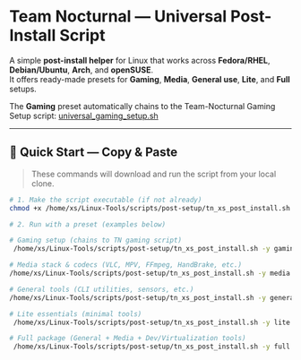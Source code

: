 # Team Nocturnal — Universal Post-Install Script

A simple **post-install helper** for Linux that works across **Fedora/RHEL**, **Debian/Ubuntu**, **Arch**, and **openSUSE**.  
It offers ready-made presets for **Gaming**, **Media**, **General use**, **Lite**, and **Full** setups.

The **Gaming** preset automatically chains to the Team-Nocturnal Gaming Setup script:
[universal_gaming_setup.sh](../gaming/universal_gaming_setup.sh)

---

## 🚀 Quick Start — Copy & Paste
> These commands will download and run the script from your local clone.

```bash
# 1. Make the script executable (if not already)
chmod +x /home/xs/Linux-Tools/scripts/post-setup/tn_xs_post_install.sh

# 2. Run with a preset (examples below)

# Gaming setup (chains to TN gaming script)
 /home/xs/Linux-Tools/scripts/post-setup/tn_xs_post_install.sh -y gaming

# Media stack & codecs (VLC, MPV, FFmpeg, HandBrake, etc.)
/home/xs/Linux-Tools/scripts/post-setup/tn_xs_post_install.sh -y media

# General tools (CLI utilities, sensors, etc.)
/home/xs/Linux-Tools/scripts/post-setup/tn_xs_post_install.sh -y general

# Lite essentials (minimal tools)
 /home/xs/Linux-Tools/scripts/post-setup/tn_xs_post_install.sh -y lite

# Full package (General + Media + Dev/Virtualization tools)
 /home/xs/Linux-Tools/scripts/post-setup/tn_xs_post_install.sh -y full

